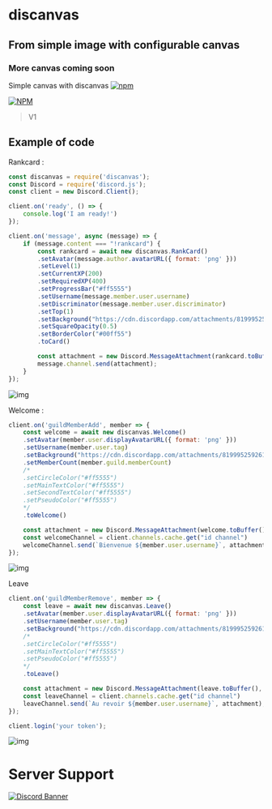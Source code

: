 # discanvas
## From simple image with configurable canvas
### More canvas coming soon

Simple canvas with discanvas
[![npm](https://img.shields.io/npm/v/discanvas)](https://npmjs.org/discanvas)

[![NPM](https://nodei.co/npm/discanvas.png)](https://npmjs.org/package/discanvas)

> V1

## Example of code

Rankcard :

```js
const discanvas = require('discanvas');
const Discord = require('discord.js');
const client = new Discord.Client();

client.on('ready', () => {
    console.log('I am ready!')
});

client.on('message', async (message) => {
    if (message.content === "!rankcard") {
        const rankcard = await new discanvas.RankCard()
        .setAvatar(message.author.avatarURL({ format: 'png' }))
        .setLevel(1)
        .setCurrentXP(200)
        .setRequiredXP(400)
        .setProgressBar("#ff5555")
        .setUsername(message.member.user.username)
        .setDiscriminator(message.member.user.discriminator)
        .setTop(1)
        .setBackground("https://cdn.discordapp.com/attachments/819995259261288475/835055559941292032/style.jpg")
        .setSquareOpacity(0.5)
        .setBorderColor("#00ff55")
        .toCard()

        const attachment = new Discord.MessageAttachment(rankcard.toBuffer(), "RankCard.jpg");
        message.channel.send(attachment);
    }
});
```

![img](https://cdn.discordapp.com/attachments/819995259261288475/840151051440226304/RankCard.jpg)

Welcome :

```js
client.on('guildMemberAdd', member => {
    const welcome = await new discanvas.Welcome()
    .setAvatar(member.user.displayAvatarURL({ format: 'png' }))
    .setUsername(member.user.tag)
    .setBackground("https://cdn.discordapp.com/attachments/819995259261288475/835055559941292032/style.jpg")
    .setMemberCount(member.guild.memberCount)
    /*
    .setCircleColor("#ff5555")
    .setMainTextColor("#ff5555")
    .setSecondTextColor("#ff5555")
    .setPseudoColor("#ff5555")
    */
    .toWelcome()

    const attachment = new Discord.MessageAttachment(welcome.toBuffer(), "welcome.jpg");
    const welcomeChannel = client.channels.cache.get("id channel")
    welcomeChannel.send(`Bienvenue ${member.user.username}`, attachment);
});
```

![img](https://cdn.discordapp.com/attachments/819995259261288475/840374235121844274/welcome.jpg)

Leave

```js
client.on('guildMemberRemove', member => {
    const leave = await new discanvas.Leave()
    .setAvatar(member.user.displayAvatarURL({ format: 'png' }))
    .setUsername(member.user.tag)
    .setBackground("https://cdn.discordapp.com/attachments/819995259261288475/835055559941292032/style.jpg")
    /*
    .setCircleColor("#ff5555")
    .setMainTextColor("#ff5555")
    .setPseudoColor("#ff5555")
    */
    .toLeave()

    const attachment = new Discord.MessageAttachment(leave.toBuffer(), "leave.jpg");
    const leaveChannel = client.channels.cache.get("id channel")
    leaveChannel.send(`Au revoir ${member.user.username}`, attachment);
});

client.login('your token');
```
![img](https://cdn.discordapp.com/attachments/819995259261288475/840374209985249290/leave.jpg)

# Server Support 

[![Discord Banner](https://discordapp.com/api/guilds/759432409400999967/widget.png?style=banner2)](https://discord.gg/A59kDPN)
